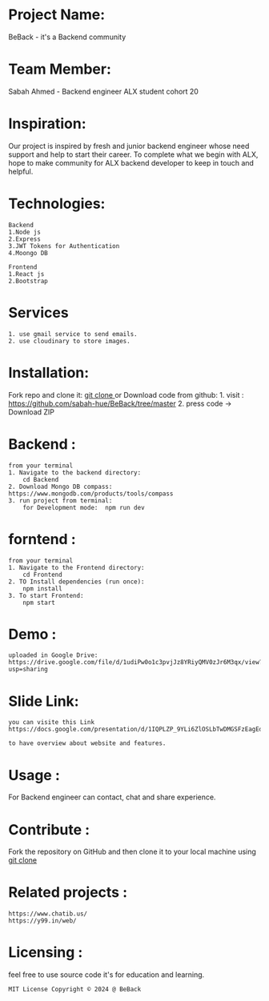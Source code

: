 # Project Name:
BeBack - it's a Backend community 

# Team Member: 
Sabah Ahmed - Backend engineer
ALX student cohort 20

# Inspiration:
Our project is inspired by fresh and junior backend engineer whose need support and help to start their career.
To complete what we begin with ALX, hope to make community for ALX backend developer to keep in touch and helpful.

# Technologies:
	Backend
	1.Node js
	2.Express
	3.JWT Tokens for Authentication
	4.Moongo DB

	Frontend
	1.React js
	2.Bootstrap

# Services
    1. use gmail service to send emails.
    2. use cloudinary to store images.

# Installation:
Fork repo and clone it: 
    [git clone ](https://github.com/sabah-hue/BeBack.git)
or Download code from github:
    1. visit : https://github.com/sabah-hue/BeBack/tree/master
    2. press code -> Download ZIP

 # Backend :
    from your terminal
    1. Navigate to the backend directory:
        cd Backend
    2. Download Mongo DB compass: https://www.mongodb.com/products/tools/compass
    3. run project from terminal:
        for Development mode:  npm run dev 

 # forntend : 
    from your terminal
    1. Navigate to the Frontend directory:
        cd Frontend
    2. TO Install dependencies (run once):
        npm install
    3. To start Frontend:
        npm start

# Demo :
    uploaded in Google Drive:
    https://drive.google.com/file/d/1udiPw0o1c3pvjJz8YRiyQMV0zJr6M3qx/view?usp=sharing

# Slide Link:
    you can visite this Link
    https://docs.google.com/presentation/d/1IQPLZP_9YLi6ZlOSLbTwDMGSFzEagEdGH_OOstc_9s4/edit#slide=id.g30bade8b7ac_0_4

    to have overview about website and features.

# Usage :
For Backend engineer can contact, chat and share experience.

# Contribute :
Fork the repository on GitHub and then clone it to your local machine using 
    [git clone ](https://github.com/sabah-hue/BeBack.git)

# Related projects :
    https://www.chatib.us/
    https://y99.in/web/

# Licensing :
feel free to use source code it's for education and learning.

    MIT License Copyright © 2024 @ BeBack
